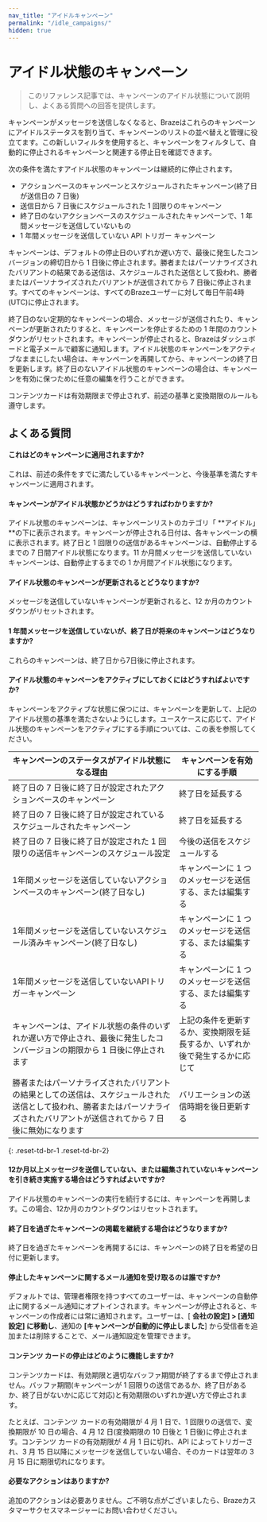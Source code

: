 ```yaml
---
nav_title: "アイドルキャンペーン"
permalink: "/idle_campaigns/"
hidden: true
---
```


# アイドル状態のキャンペーン

> このリファレンス記事では、キャンペーンのアイドル状態について説明し、よくある質問への回答を提供します。

キャンペーンがメッセージを送信しなくなると、Brazeはこれらのキャンペーンにアイドルステータスを割り当て、キャンペーンのリストの並べ替えと管理に役立てます。この新しいフィルタを使用すると、キャンペーンをフィルタして、自動的に停止されるキャンペーンと関連する停止日を確認できます。

次の条件を満たすアイドル状態のキャンペーンは継続的に停止されます。
 
- アクションベースのキャンペーンとスケジュールされたキャンペーン(終了日が送信日の 7 日後)
- 送信日から 7 日後にスケジュールされた 1 回限りのキャンペーン 
- 終了日のないアクションベースのスケジュールされたキャンペーンで、1 年間メッセージを送信していないもの
- 1 年間メッセージを送信していない API トリガー キャンペーン

キャンペーンは、デフォルトの停止日のいずれか遅い方で、最後に発生したコンバージョンの締切日から 1 日後に停止されます。勝者またはパーソナライズされたバリアントの結果である送信は、スケジュールされた送信として扱われ、勝者またはパーソナライズされたバリアントが送信されてから 7 日後に停止されます。すべてのキャンペーンは、すべてのBrazeユーザーに対して毎日午前4時(UTC)に停止されます。

終了日のない定期的なキャンペーンの場合、メッセージが送信されたり、キャンペーンが更新されたりすると、キャンペーンを停止するための 1 年間のカウントダウンがリセットされます。キャンペーンが停止されると、Brazeはダッシュボードと電子メールで顧客に通知します。アイドル状態のキャンペーンをアクティブなままにしたい場合は、キャンペーンを再開してから、キャンペーンの終了日を更新します。終了日のないアイドル状態のキャンペーンの場合は、キャンペーンを有効に保つために任意の編集を行うことができます。

コンテンツカードは有効期限まで停止されず、前述の基準と変換期限のルールも遵守します。

## よくある質問

#### これはどのキャンペーンに適用されますか?

これは、前述の条件をすでに満たしているキャンペーンと、今後基準を満たすキャンペーンに適用されます。

#### キャンペーンがアイドル状態かどうかはどうすればわかりますか?

アイドル状態のキャンペーンは、キャンペーンリストのカテゴリ「 **アイドル」**の下に表示されます。キャンペーンが停止される日付は、各キャンペーンの横に表示されます。終了日と 1 回限りの送信があるキャンペーンは、自動停止するまでの 7 日間アイドル状態になります。11 か月間メッセージを送信していないキャンペーンは、自動停止するまでの 1 か月間アイドル状態になります。 

#### アイドル状態のキャンペーンが更新されるとどうなりますか?

メッセージを送信していないキャンペーンが更新されると、12 か月のカウントダウンがリセットされます。 

#### 1 年間メッセージを送信していないが、終了日が将来のキャンペーンはどうなりますか?

これらのキャンペーンは、終了日から7日後に停止されます。

#### アイドル状態のキャンペーンをアクティブにしておくにはどうすればよいですか?

キャンペーンをアクティブな状態に保つには、キャンペーンを更新して、上記のアイドル状態の基準を満たさないようにします。ユースケースに応じて、アイドル状態のキャンペーンをアクティブにする手順については、この表を参照してください。

|キャンペーンのステータスがアイドル状態になる理由 |キャンペーンを有効にする手順 |
| --- | --- |
|終了日の 7 日後に終了日が設定されたアクションベースのキャンペーン |終了日を延長する |
|終了日の 7 日後に終了日が設定されているスケジュールされたキャンペーン |終了日を延長する |
|終了日の 7 日後に終了日が設定された 1 回限りの送信キャンペーンのスケジュール設定 |今後の送信をスケジュールする |
|1年間メッセージを送信していないアクションベースのキャンペーン(終了日なし) |キャンペーンに 1 つのメッセージを送信する、または編集する |
|1年間メッセージを送信していないスケジュール済みキャンペーン(終了日なし) |キャンペーンに 1 つのメッセージを送信する、または編集する |
|1年間メッセージを送信していないAPIトリガーキャンペーン |キャンペーンに 1 つのメッセージを送信する、または編集する |
|キャンペーンは、アイドル状態の条件のいずれか遅い方で停止され、最後に発生したコンバージョンの期限から 1 日後に停止されます |上記の条件を更新するか、変換期限を延長するか、いずれか後で発生するかに応じて |
|勝者またはパーソナライズされたバリアントの結果としての送信は、スケジュールされた送信として扱われ、勝者またはパーソナライズされたバリアントが送信されてから 7 日後に無効になります |バリエーションの送信時期を後日更新する |
{: .reset-td-br-1 .reset-td-br-2}

#### 12か月以上メッセージを送信していない、または編集されていないキャンペーンを引き続き実施する場合はどうすればよいですか?

アイドル状態のキャンペーンの実行を続行するには、キャンペーンを再開します。この場合、12か月のカウントダウンはリセットされます。 

#### 終了日を過ぎたキャンペーンの掲載を継続する場合はどうなりますか?

終了日を過ぎたキャンペーンを再開するには、キャンペーンの終了日を希望の日付に更新します。 

#### 停止したキャンペーンに関するメール通知を受け取るのは誰ですか?

デフォルトでは、管理者権限を持つすべてのユーザーは、キャンペーンの自動停止に関するメール通知にオプトインされます。キャンペーンが停止されると、キャンペーンの作成者には常に通知されます。ユーザーは、[ **会社の設定] > [通知設定] に移動し**、通知の **[キャンペーンが自動的に停止しました**] から受信者を追加または削除することで、メール通知設定を管理できます。

#### コンテンツ カードの停止はどのように機能しますか?

コンテンツカードは、有効期限と適切なバッファ期間が終了するまで停止されません。バッファ期間(キャンペーンが 1 回限りの送信であるか、終了日があるか、終了日がないかに応じて対応)と有効期限のいずれか遅い方で停止されます。 

たとえば、コンテンツ カードの有効期限が 4 月 1 日で、1 回限りの送信で、変換期限が 10 日の場合、4 月 12 日(変換期限の 10 日後と 1 日後)に停止されます。コンテンツ カードの有効期限が 4 月 1 日に切れ、API によってトリガーされ、3 月 15 日以降にメッセージを送信していない場合、そのカードは翌年の 3 月 15 日に期限切れになります。

#### 必要なアクションはありますか?

追加のアクションは必要ありません。ご不明な点がございましたら、Brazeカスタマーサクセスマネージャーにお問い合わせください。
